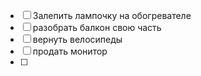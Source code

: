 - [ ] Залепить лампочку на обогревателе
- [ ] разобрать балкон свою часть
- [ ] вернуть велосипеды
- [ ] продать монитор
- [ ]